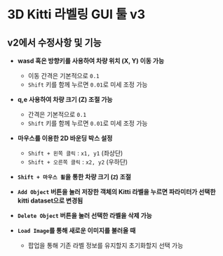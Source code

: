 # 3D Kitti 라벨링 GUI 툴 v3

## v2에서 수정사항 및 기능

- **wasd 혹은 방향키를 사용하여 차량 위치 (X, Y) 이동 가능**
  - 이동 간격은 기본적으로 `0.1`
  - `Shift` 키를 함께 누르면 `0.01`로 미세 조정 가능
 
- **q,e 사용하여 차량 크기 (Z) 조절 가능**
  - 간격은 기본적으로 `0.1`
  - `Shift` 키를 함께 누르면 `0.01`로 미세 조정 가능

- **마우스를 이용한 2D 바운딩 박스 설정**
  - `Shift + 왼쪽 클릭` : `x1, y1` (좌상단)
  - `Shift + 오른쪽 클릭` : `x2, y2` (우하단)

- **`Shift + 마우스 휠`을 통한 차량 크기 (`Z`) 조절**

- **`Add Object` 버튼을 눌러 저장한 객체의 Kitti 라벨을 누르면 파라미터가 선택한 kitti dataset으로 변경됨**

- **`Delete Object` 버튼을 눌러 선택한 라벨을 삭제 가능**

- **`Load Image`를 통해 새로운 이미지를 불러올 때**
  - 팝업을 통해 기존 라벨 정보를 유지할지 초기화할지 선택 가능
